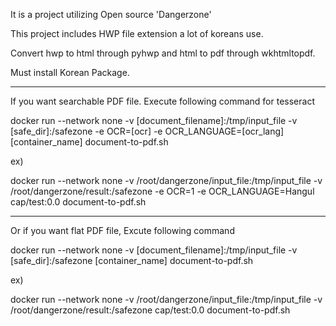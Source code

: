 It is a project utilizing Open source 'Dangerzone'

This project includes HWP file extension a lot of koreans use.

Convert hwp to html through pyhwp and html to pdf through wkhtmltopdf.

Must install Korean Package.

-----------------------------------------------------------------------------------

If you want searchable PDF file. Execute following command for tesseract

docker run --network none -v [document_filename]:/tmp/input_file -v [safe_dir]:/safezone -e OCR=[ocr] -e OCR_LANGUAGE=[ocr_lang] [container_name] document-to-pdf.sh

ex)  

docker run --network none -v /root/dangerzone/input_file:/tmp/input_file -v /root/dangerzone/result:/safezone -e OCR=1 -e OCR_LANGUAGE=Hangul cap/test:0.0 document-to-pdf.sh

-----------------------------------------------------------------------------------
  
Or if you want flat PDF file, Excute following command

docker run --network none -v [document_filename]:/tmp/input_file -v [safe_dir]:/safezone [container_name] document-to-pdf.sh

ex)

docker run --network none -v /root/dangerzone/input_file:/tmp/input_file -v /root/dangerzone/result:/safezone cap/test:0.0 document-to-pdf.sh
